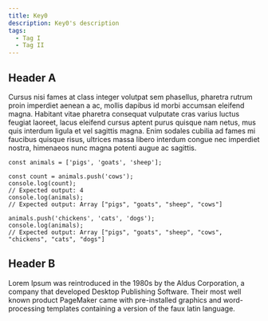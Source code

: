 ```yaml
---
title: Key0
description: Key0's description
tags:
  - Tag I
  - Tag II
---
```


## Header A

Cursus nisi fames at class integer volutpat sem phasellus, pharetra rutrum proin imperdiet aenean a ac, mollis dapibus id morbi accumsan eleifend magna. Habitant vitae pharetra consequat vulputate cras varius luctus feugiat laoreet, lacus eleifend cursus aptent purus quisque nam netus, mus quis interdum ligula et vel sagittis magna. Enim sodales cubilia ad fames mi faucibus quisque risus, ultrices massa libero interdum congue nec imperdiet nostra, himenaeos nunc magna potenti augue ac sagittis.

```
const animals = ['pigs', 'goats', 'sheep'];

const count = animals.push('cows');
console.log(count);
// Expected output: 4
console.log(animals);
// Expected output: Array ["pigs", "goats", "sheep", "cows"]

animals.push('chickens', 'cats', 'dogs');
console.log(animals);
// Expected output: Array ["pigs", "goats", "sheep", "cows", "chickens", "cats", "dogs"]
```

## Header B

Lorem Ipsum was reintroduced in the 1980s by the Aldus Corporation, a company that developed Desktop Publishing Software. Their most well known product PageMaker came with pre-installed graphics and word-processing templates containing a version of the faux latin language.
